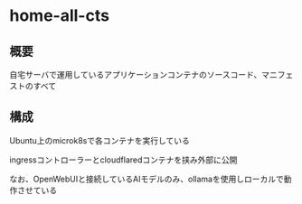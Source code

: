 # home-all-cts

## 概要
自宅サーバで運用しているアプリケーションコンテナのソースコード、マニフェストのすべて

## 構成
Ubuntu上のmicrok8sで各コンテナを実行している

ingressコントローラーとcloudflaredコンテナを挟み外部に公開

なお、OpenWebUIと接続しているAIモデルのみ、ollamaを使用しローカルで動作させている
